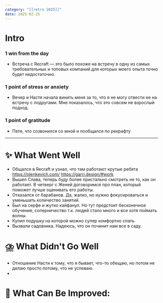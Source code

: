 ```yaml
---
category: "[[retro 2025]]"
date: 2025-02-25
---
```


# Intro
### 1 win from the day
- Встреча с Recraft — это было похоже на встречу в одну из самых требовательных и топовых компаний для которых моего опыта точно будет недостаточно. 
### 1 point of stress or anxiety
- Вечер и Настя начала винить меня за то, что я не могу отвести ее на встречу с подругами. Мне показалось, что это совсем не взрослый подход. 
### 1 point of gratitude
- Пете, что созвонился со мной и пообщался по рекрафту
---
# **✨ What Went Well**

- Общался в Recraft и узнал, что там работают крутые ребята https://olenkevich.com/ https://garri.design/#work
- Вышел Слава, теперь буду более пристально смотреть не то, как он работает. В четверг с Женей договоримся про план, который поможет лучше оценивать его работы.
- Отказался от барабанов. Да, жалко, но нужно фокусироваться и уменьшать количество занятий. 
- Был на серфе и жутко кайфанул. Но тут предстоит бесконечное обучение, соперничество т.к. людей стало много и все хотя поймать волны. 
- Купил подушку на которой можно супер комфортно спать
- Вызвали садовника. Надеюсь, что он починит нам все в саду. 
#  **⛈️ What Didn't Go Well**

- Отношение Насти к тому, что я бывает, что-то обещаю, но потом не делаю просто потому, что не успеваю.
- 



# **💫 What Can Be Improved**:


